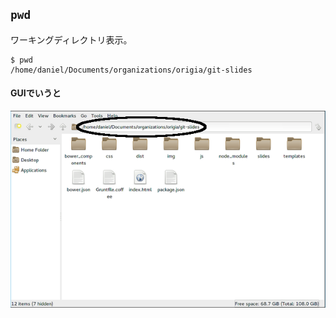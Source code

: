 ## `pwd`

ワーキングディレクトリ表示。

```
$ pwd
/home/daniel/Documents/organizations/origia/git-slides
```

#### GUIでいうと

![GUI pwd](img/gui_pwd.png)
